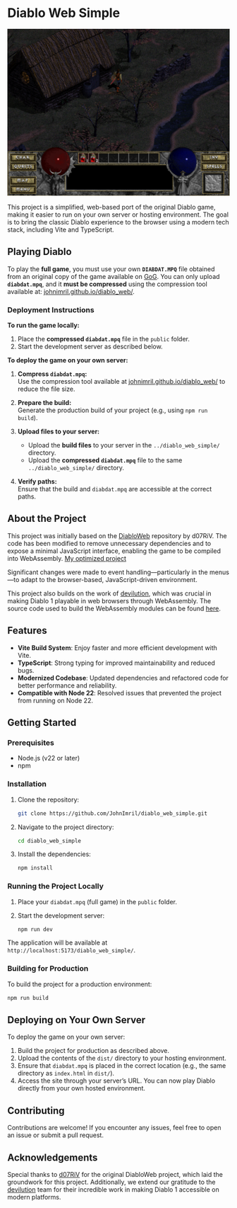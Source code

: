 # Diablo Web Simple

![App Screenshot](./public/screenshot.png)

This project is a simplified, web-based port of the original Diablo game, making it easier to run on your own server or hosting environment. The goal is to bring the classic Diablo experience to the browser using a modern tech stack, including Vite and TypeScript.

## Playing Diablo

To play the **full game**, you must use your own **`DIABDAT.MPQ`** file obtained from an original copy of the game available on [GoG](https://www.gog.com/game/diablo).
You can only upload **`diabdat.mpq`**, and it **must be compressed** using the compression tool available at: [johnimril.github.io/diablo_web/](https://johnimril.github.io/diablo_web/).

### Deployment Instructions

**To run the game locally:**

1. Place the **compressed `diabdat.mpq`** file in the `public` folder.
2. Start the development server as described below.

**To deploy the game on your own server:**

1. **Compress `diabdat.mpq`:**  
   Use the compression tool available at [johnimril.github.io/diablo_web/](https://johnimril.github.io/diablo_web/) to reduce the file size.

2. **Prepare the build:**  
   Generate the production build of your project (e.g., using `npm run build`).

3. **Upload files to your server:**  
   - Upload the **build files** to your server in the `../diablo_web_simple/` directory.  
   - Upload the **compressed `diabdat.mpq`** file to the same `../diablo_web_simple/` directory.

4. **Verify paths:**  
   Ensure that the build and `diabdat.mpq` are accessible at the correct paths.

## About the Project

This project was initially based on the [DiabloWeb](https://github.com/d07RiV/diabloweb) repository by d07RiV. The code has been modified to remove unnecessary dependencies and to expose a minimal JavaScript interface, enabling the game to be compiled into WebAssembly. [My optimized project](https://github.com/JohnImril/diablo_web)

Significant changes were made to event handling—particularly in the menus—to adapt to the browser-based, JavaScript-driven environment.

This project also builds on the work of [devilution](https://github.com/diasurgical/devilution), which was crucial in making Diablo 1 playable in web browsers through WebAssembly. The source code used to build the WebAssembly modules can be found [here](https://github.com/d07RiV/devilution).

## Features

- **Vite Build System**: Enjoy faster and more efficient development with Vite.
- **TypeScript**: Strong typing for improved maintainability and reduced bugs.
- **Modernized Codebase**: Updated dependencies and refactored code for better performance and reliability.
- **Compatible with Node 22**: Resolved issues that prevented the project from running on Node 22.

## Getting Started

### Prerequisites

- Node.js (v22 or later)
- npm

### Installation

1. Clone the repository:

    ```bash
    git clone https://github.com/JohnImril/diablo_web_simple.git
    ```

2. Navigate to the project directory:

    ```bash
    cd diablo_web_simple
    ```

3. Install the dependencies:

    ```bash
    npm install
    ```

### Running the Project Locally

1. Place your `diabdat.mpq` (full game) in the `public` folder.
2. Start the development server:

    ```bash
    npm run dev
    ```

The application will be available at `http://localhost:5173/diablo_web_simple/`.

### Building for Production

To build the project for a production environment:

```bash
npm run build
```

## Deploying on Your Own Server

To deploy the game on your own server:

1. Build the project for production as described above.
2. Upload the contents of the `dist/` directory to your hosting environment.
3. Ensure that `diabdat.mpq` is placed in the correct location (e.g., the same directory as `index.html` in `dist/`).
4. Access the site through your server’s URL. You can now play Diablo directly from your own hosted environment.

## Contributing

Contributions are welcome! If you encounter any issues, feel free to open an issue or submit a pull request.

## Acknowledgements

Special thanks to [d07RiV](https://github.com/d07RiV) for the original DiabloWeb project, which laid the groundwork for this project. Additionally, we extend our gratitude to the [devilution](https://github.com/diasurgical/devilution) team for their incredible work in making Diablo 1 accessible on modern platforms.
